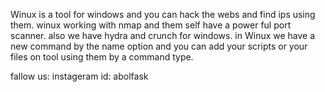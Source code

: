 Winux is a tool for windows and you can hack the webs and find ips using them.
winux working with nmap and them self have a power ful port scanner.
also we have hydra and crunch for windows.
in Winux we have a new command by the name option and you can add your scripts or your files on tool using them by a command type.


fallow us: 
   instageram id: abolfask
